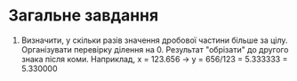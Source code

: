 # Загальне завдання

1. Визначити, у скільки разів значення дробової частини більше за цілу.
Організувати перевірку ділення на 0. Результат "обрізати" до другого 
знака після коми. Наприклад, х = 123.656 -> y = 656/123 = 5.333333 = 5.330000
